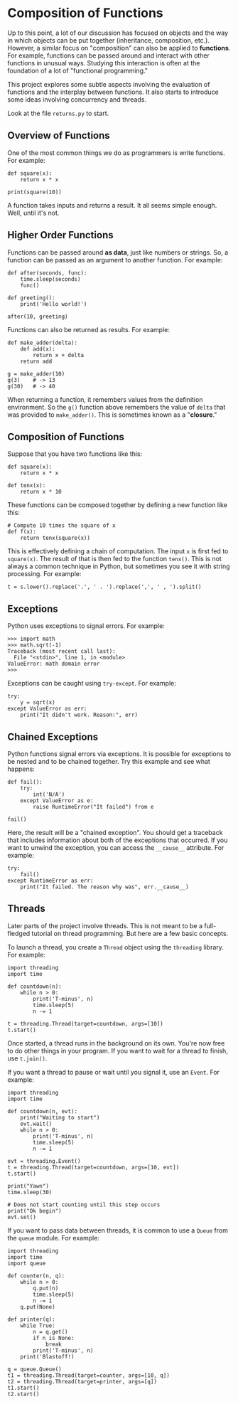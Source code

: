 # Composition of Functions

Up to this point, a lot of our discussion has focused on objects and
the way in which objects can be put together (inheritance,
composition, etc.).  However, a similar focus on "composition" can
also be applied to **functions**.  For example, functions can be passed
around and interact with other functions in unusual ways.  Studying
this interaction is often at the foundation of a lot of "functional
programming."

This project explores some subtle aspects involving the evaluation
of functions and the interplay between functions.  It also starts
to introduce some ideas involving concurrency and threads.

Look at the file `returns.py` to start.

## Overview of Functions

One of the most common things we do as programmers is write functions.
For example:

```
def square(x):
    return x * x

print(square(10))
```

A function takes inputs and returns a result. It all seems simple
enough. Well, until it's not.

## Higher Order Functions

Functions can be passed around **as data**, just like numbers or strings.
So, a function can be passed as an argument to another function.  For
example:

```
def after(seconds, func):
    time.sleep(seconds)
    func()

def greeting():
    print('Hello world!')

after(10, greeting)
```

Functions can also be returned as results.  For example:

```
def make_adder(delta):
    def add(x):
        return x + delta
    return add

g = make_adder(10)
g(3)    # -> 13
g(30)   # -> 40
```

When returning a function, it remembers values from the definition
environment.  So the `g()` function above remembers the value of
`delta` that was provided to `make_adder()`.  This is sometimes known
as a "**closure**."

## Composition of Functions

Suppose that you have two functions like this:

```
def square(x):
    return x * x

def tenx(x):
    return x * 10
```

These functions can be composed together by defining a new function like this:

```
# Compute 10 times the square of x
def f(x):
    return tenx(square(x))
```

This is effectively defining a chain of computation.  The input `x` is
first fed to `square(x)`. The result of that is then fed to the
function `tenx()`.  This is not always a common technique in Python,
but sometimes you see it with string processing.  For example:

```
t = s.lower().replace('.', ' . ').replace(',', ' , ').split()
```

## Exceptions

Python uses exceptions to signal errors.  For example:

```
>>> import math
>>> math.sqrt(-1)
Traceback (most recent call last):
  File "<stdin>", line 1, in <module>
ValueError: math domain error
>>>
```

Exceptions can be caught using `try-except`.  For example:

```
try:
    y = sqrt(x)
except ValueError as err:
    print("It didn't work. Reason:", err)
```

## Chained Exceptions

Python functions signal errors via exceptions.  It is possible for
exceptions to be nested and to be chained together.  Try this example
and see what happens:

```
def fail():
    try:
        int('N/A')
    except ValueError as e:
        raise RuntimeError("It failed") from e

fail()
```

Here, the result will be a "chained exception".  You should get a
traceback that includes information about both of the exceptions that
occurred.  If you want to unwind the exception, you can access the
`__cause__` attribute.  For example:

```
try:
    fail()
except RuntimeError as err:
    print("It failed. The reason why was", err.__cause__)
```

## Threads

Later parts of the project involve threads.  This is not meant to be a
full-fledged tutorial on thread programming.  But here are a few basic
concepts.

To launch a thread, you create a `Thread` object using the `threading`
library.  For example:

```
import threading
import time

def countdown(n):
    while n > 0:
        print('T-minus', n)
        time.sleep(5)
        n -= 1

t = threading.Thread(target=countdown, args=[10])
t.start()
```

Once started, a thread runs in the background on its own.  You're now
free to do other things in your program.  If you want to wait for a
thread to finish, use `t.join()`.

If you want a thread to pause or wait until you signal it, use an
`Event`.  For example:

```
import threading
import time

def countdown(n, evt):
    print("Waiting to start")
    evt.wait()
    while n > 0:
        print('T-minus', n)
        time.sleep(5)
        n -= 1

evt = threading.Event()
t = threading.Thread(target=countdown, args=[10, evt])
t.start()

print("Yawn")
time.sleep(30)

# Does not start counting until this step occurs
print("Ok begin")
evt.set()
```

If you want to pass data between threads, it is common to use a
`Queue` from the `queue` module. For example:

```
import threading
import time
import queue

def counter(n, q):
    while n > 0:
        q.put(n)
        time.sleep(5)
        n -= 1
    q.put(None)

def printer(q):
    while True:
        n = q.get()
        if n is None:
            break
        print('T-minus', n)
    print('Blastoff!)

q = queue.Queue()
t1 = threading.Thread(target=counter, args=[10, q])
t2 = threading.Thread(target=printer, args=[q])
t1.start()
t2.start()
```

